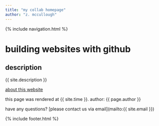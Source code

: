 ```yaml
---
title: "my collab homepage"
author: "z. mccullough"
---
```


{% include navigation.html %}

# building websites with github

## description
{{ site.description }}

[about this website](about.md)

this page was rendered at {{ site.time }}.
author: {{ page.author }}

have any questions? [please contact us via email](mailto:{{ site.email }})

{% include footer.html %}
